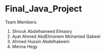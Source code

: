 # Final_Java_Project
  
Team Members:

1. Shrouk Abdelhameed Elmasry
2. Ayat Ahmed AbdElmonem Mohamed Qabeel
3. Ahmed Hussin Abdelhakeem
4. Menna Hegy
